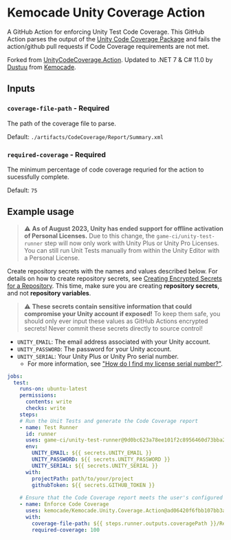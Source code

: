 # Kemocade Unity Coverage Action
A GitHub Action for enforcing Unity Test Code Coverage.
This GitHub Action parses the output of the [Unity Code Coverage Package](https://docs.unity3d.com/Packages/com.unity.testtools.codecoverage@0.2/manual/CoverageTestRunner) and fails the action/github pull requests if Code Coverage requirements are not met.

Forked from [UnityCodeCoverage.Action](https://github.com/ActuatorDigital/UnityCodeCoverage.Action).
Updated to .NET 7 & C# 11.0 by [Dustuu](https://github.com/dustuu) from [Kemocade](https://github.com/kemocade).

## Inputs

### `coverage-file-path` - **Required** 
The path of the coverage file to parse.

Default: `./artifacts/CodeCoverage/Report/Summary.xml`

### `required-coverage` - **Required**
The minimum percentage of code coverage requried for the action to sucessfully complete. 

Default: `75`

## Example usage

> :warning: **As of August 2023, Unity has ended support for offline activation of Personal Licenses.**
> Due to this change, the `game-ci/unity-test-runner` step will now only work with Unity Plus or Unity Pro Licenses.
> You can still run Unit Tests manually from within the Unity Editor with a Personal License.

Create repository secrets with the names and values described below.
For details on how to create repository secrets, see [Creating Encrypted Secrets for a Repository](https://docs.github.com/en/actions/security-guides/encrypted-secrets#creating-encrypted-secrets-for-a-repository).
This time, make sure you are creating **repository secrets**, and not **repository variables**.

> :warning: **These secrets contain sensitive information that could compromise your Unity account if exposed!**
> To keep them safe, you should only ever input these values as GitHub Actions encrypted secrets!
> Never commit these secrets directly to source control!

* `UNITY_EMAIL`: The email address associated with your Unity account.
* `UNITY_PASSWORD`: The password for your Unity account.
* `UNITY_SERIAL`: Your Unity Plus or Unity Pro serial number.
  * For more information, see ["How do I find my license serial number?"](https://support.unity.com/hc/articles/209933966-How-do-I-find-my-license-serial-number).

```yml
jobs:
  test:
    runs-on: ubuntu-latest
    permissions:
      contents: write
      checks: write
    steps:
    # Run the Unit Tests and generate the Code Coverage report
    - name: Test Runner
      id: runner
      uses: game-ci/unity-test-runner@9d0bc623a78ee101f2c8956460d73bba2dfcf0c4
      env:
        UNITY_EMAIL: ${{ secrets.UNITY_EMAIL }}
        UNITY_PASSWORD: ${{ secrets.UNITY_PASSWORD }}
        UNITY_SERIAL: ${{ secrets.UNITY_SERIAL }}
      with:
        projectPath: path/to/your/project
        githubToken: ${{ secrets.GITHUB_TOKEN }}
        
    # Ensure that the Code Coverage report meets the user's configured requirements
    - name: Enforce Code Coverage
      uses: kemocade/Kemocade.Unity.Coverage.Action@ad06420f6fbb107bb3aa37f41fb99c79a3f93ad3
      with:
        coverage-file-path: ${{ steps.runner.outputs.coveragePath }}/Report/Summary.xml
        required-coverage: 100
```
